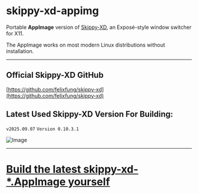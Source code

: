 # skippy-xd-appimg 

Portable **AppImage** version of [Skippy-XD](https://github.com/felixfung/skippy-xd), an Exposé-style window switcher for X11.

The AppImage works on most modern Linux distributions without installation.

---

## Official Skippy-XD GitHub

[https://github.com/felixfung/skippy-xd](https://github.com/felixfung/skippy-xd)

## Latest Used Skippy-XD Version For Building: 

`v2025.09.07` `Version 0.10.3.1`

![Image](https://github.com/user-attachments/assets/fe47eb3a-c8b7-4e8a-8da4-cbd93f12af0b)

---

# [Build the latest skippy-xd-*.AppImage yourself](https://github.com/musqz/build-skippy-xd-appimg)
